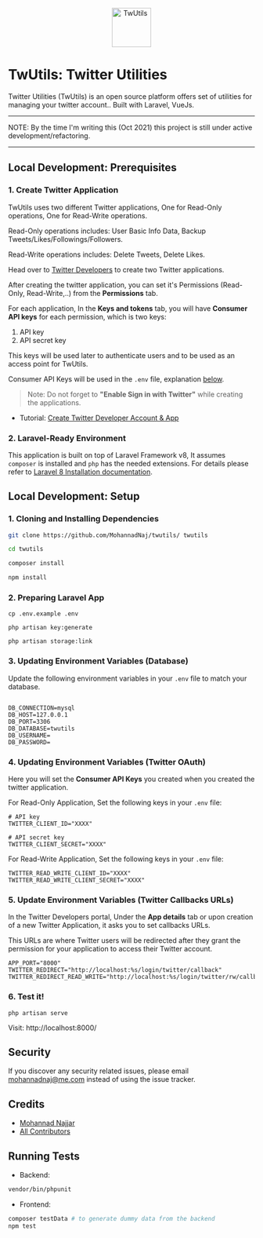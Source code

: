 <p align="center"><img style="display: inline;" width="80px" src="resources/images/twutils3.png" alt="TwUtils"></p>

# TwUtils: Twitter Utilities

Twitter Utilities (TwUtils) is an open source platform offers set of utilities for managing your twitter account.. Built with Laravel, VueJs.

---

NOTE: By the time I'm writing this (Oct 2021) this project is still under active development/refactoring.

---

## Local Development: Prerequisites

### 1. Create Twitter Application

TwUtils uses two different Twitter applications, One for Read-Only operations, One for Read-Write operations.

Read-Only operations includes: User Basic Info Data, Backup Tweets/Likes/Followings/Followers.

Read-Write operations includes: Delete Tweets, Delete Likes.

Head over to [Twitter Developers](https://developer.twitter.com/en/apps) to create two Twitter applications.

After creating the twitter application, you can set it's Permissions (Read-Only, Read-Write,..) from the **Permissions** tab.

For each application, In the **Keys and tokens** tab, you will have **Consumer API keys** for each permission, which is two keys:

1. API key
2. API secret key

This keys will be used later to authenticate users and to be used as an access point for TwUtils.

Consumer API Keys will be used in the `.env` file, explanation [below](#4-updating-environment-variables-twitter-oauth).

> Note: Do not forget to **"Enable Sign in with Twitter"** while creating the applications.

- Tutorial: [Create Twitter Developer Account & App](https://medium.com/@divyeshardeshana/create-twitter-developer-account-app-4ac55e945bf4)

### 2. Laravel-Ready Environment

This application is built on top of Laravel Framework v8, It assumes `composer` is installed and `php` has the needed extensions. For details please refer to [Laravel 8 Installation documentation](https://laravel.com/docs/8.x#installation).


## Local Development: Setup

### 1. Cloning and Installing Dependencies

``` bash
git clone https://github.com/MohannadNaj/twutils/ twutils

cd twutils

composer install

npm install
```

### 2. Preparing Laravel App

```
cp .env.example .env

php artisan key:generate

php artisan storage:link
```

### 3. Updating Environment Variables (Database)

Update the following environment variables in your `.env` file to match your database.

```

DB_CONNECTION=mysql
DB_HOST=127.0.0.1
DB_PORT=3306
DB_DATABASE=twutils
DB_USERNAME=
DB_PASSWORD=
```

### 4. Updating Environment Variables (Twitter OAuth)

Here you will set the **Consumer API Keys** you created when you created the twitter application.

For Read-Only Application, Set the following keys in your `.env` file:

```
# API key
TWITTER_CLIENT_ID="XXXX"

# API secret key
TWITTER_CLIENT_SECRET="XXXX"
```

For Read-Write Application, Set the following keys in your `.env` file:

```
TWITTER_READ_WRITE_CLIENT_ID="XXXX"
TWITTER_READ_WRITE_CLIENT_SECRET="XXXX"
```

### 5. Update Environment Variables (Twitter Callbacks URLs)

In the Twitter Developers portal, Under the **App details** tab or upon creation of a new Twitter Application, it asks you to set callbacks URLs.

This URLs are where Twitter users will be redirected after they grant the permission for your application to access their Twitter account.


```
APP_PORT="8000"
TWITTER_REDIRECT="http://localhost:%s/login/twitter/callback"
TWITTER_REDIRECT_READ_WRITE="http://localhost:%s/login/twitter/rw/callback"
```

### 6. Test it!

```
php artisan serve
```

Visit: http://localhost:8000/

## Security

If you discover any security related issues, please email mohannadnaj@me.com instead of using the issue tracker.

## Credits

- [Mohannad Najjar](https://github.com/mohannadnaj)
- [All Contributors](../../contributors)

## Running Tests

- Backend:

``` bash
vendor/bin/phpunit
```

- Frontend:

``` bash
composer testData # to generate dummy data from the backend
npm test
```

